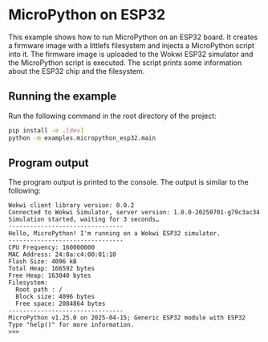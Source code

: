 # MicroPython on ESP32

This example shows how to run MicroPython on an ESP32 board. It creates a firmware image with a littlefs filesystem and injects a MicroPython script into it. The firmware image is uploaded to the Wokwi ESP32 simulator and the MicroPython script is executed. The script prints some information about the ESP32 chip and the filesystem.

## Running the example

Run the following command in the root directory of the project:

```bash
pip install -e .[dev]
python -m examples.micropython_esp32.main
```

## Program output

The program output is printed to the console. The output is similar to the following:

```
Wokwi client library version: 0.0.2
Connected to Wokwi Simulator, server version: 1.0.0-20250701-g79c3ac34
Simulation started, waiting for 3 seconds…
--------------------------------
Hello, MicroPython! I'm running on a Wokwi ESP32 simulator.
--------------------------------
CPU Frequency: 160000000
MAC Address: 24:0a:c4:00:01:10
Flash Size: 4096 kB
Total Heap: 166592 bytes
Free Heap: 163040 bytes
Filesystem:
  Root path : /
  Block size: 4096 bytes
  Free space: 2084864 bytes
--------------------------------
MicroPython v1.25.0 on 2025-04-15; Generic ESP32 module with ESP32
Type "help()" for more information.
>>>
```
